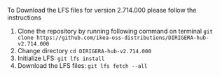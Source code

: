 To Download the LFS files for version 2.714.000 please follow the instructions

1. Clone the repository by running following command on terminal `git clone https://github.com/ikea-oss-distributions/DIRIGERA-hub-v2.714.000`
2. Change directory `cd DIRIGERA-hub-v2.714.000`
3. Initialize LFS: `git lfs install`
4. Download the LFS files: `git lfs fetch --all`
